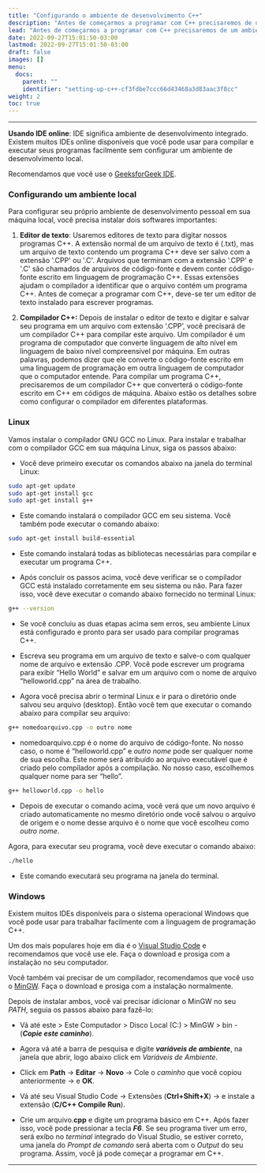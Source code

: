 ```yaml
---
title: "Configurando o ambiente de desenvolvimento C++"
description: "Antes de começarmos a programar com C++ precisaremos de um ambiente a ser configurado em nosso computador local para compilar e executar nossos programas com sucesso. Se você não deseja configurar um ambiente local, você também pode usar IDEs online para compilar seu programa."
lead: "Antes de começarmos a programar com C++ precisaremos de um ambiente a ser configurado em nosso computador local para compilar e executar nossos programas com sucesso. Se você não deseja configurar um ambiente local, você também pode usar IDEs online para compilar seu programa."
date: 2022-09-27T15:01:50-03:00
lastmod: 2022-09-27T15:01:50-03:00
draft: false
images: []
menu:
  docs:
    parent: ""
    identifier: "setting-up-c++-cf3fdbe7ccc66d43468a3d83aac3f8cc"
weight: 2
toc: true
---
```

____

__Usando IDE online__: IDE significa ambiente de desenvolvimento integrado. Existem muitos IDEs online disponíveis que você pode usar para compilar e executar seus programas facilmente sem configurar um ambiente de desenvolvimento local.

Recomendamos que você use o [GeeksforGeek IDE](https://ide.geeksforgeeks.org/).

### Configurando um ambiente local

 Para configurar seu próprio ambiente de desenvolvimento pessoal em sua máquina local, você precisa instalar dois softwares importantes:

 1. **Editor de texto**: Usaremos editores de texto para digitar nossos programas C++. A extensão normal de um arquivo de texto é (.txt), mas um arquivo de texto contendo um programa C++ deve ser salvo com a extensão '.CPP' ou '.C'. Arquivos que terminam com a extensão '.CPP' e '.C' são chamados de arquivos de código-fonte e devem conter código-fonte escrito em linguagem de programação C++. Essas extensões ajudam o compilador a identificar que o arquivo contém um programa C++. Antes de começar a programar com C++, deve-se ter um editor de texto instalado para escrever programas.

2. **Compilador C++:** Depois de instalar o editor de texto e digitar e salvar seu programa em um arquivo com extensão ‘.CPP’, você precisará de um compilador C++ para compilar este arquivo. Um compilador é um programa de computador que converte linguagem de alto nível em linguagem de baixo nível compreensível por máquina. Em outras palavras, podemos dizer que ele converte o código-fonte escrito em uma linguagem de programação em outra linguagem de computador que o computador entende. Para compilar um programa C++, precisaremos de um compilador C++ que converterá o código-fonte escrito em C++ em códigos de máquina. Abaixo estão os detalhes sobre como configurar o compilador em diferentes plataformas.

### Linux

Vamos instalar o compilador GNU GCC no Linux. Para instalar e trabalhar com o compilador GCC em sua máquina Linux, siga os passos abaixo:

- Você deve primeiro executar os comandos abaixo na janela do terminal Linux:

```bash
sudo apt-get update
sudo apt-get install gcc
sudo apt-get install g++
```
- Este comando instalará o compilador GCC em seu sistema. Você também pode executar o comando abaixo:

```bash
sudo apt-get install build-essential
```
- Este comando instalará todas as bibliotecas necessárias para compilar e executar um programa C++.

- Após concluir os passos acima, você deve verificar se o compilador GCC está instalado corretamente em seu sistema ou não. Para fazer isso, você deve executar o comando abaixo fornecido no terminal Linux:

```bash
g++ --version
```
- Se você concluiu as duas etapas acima sem erros, seu ambiente Linux está configurado e pronto para ser usado para compilar programas C++.

- Escreva seu programa em um arquivo de texto e salve-o com qualquer nome de arquivo e extensão .CPP. Você pode escrever um programa para exibir “Hello World” e salvar em um arquivo com o nome de arquivo “helloworld.cpp” na área de trabalho.

- Agora você precisa abrir o terminal Linux e ir para o diretório onde salvou seu arquivo (desktop). Então você tem que executar o comando abaixo para compilar seu arquivo:

```bash
g++ nomedoarquivo.cpp -o outro nome
```
- nomedoarquivo.cpp é o nome do arquivo de código-fonte. No nosso caso, o nome é “helloworld.cpp” e *outro nome* pode ser qualquer nome de sua escolha. Este nome será atribuído ao arquivo executável que é criado pelo compilador após a compilação. No nosso caso, escolhemos qualquer nome para ser “hello”.

```bash
g++ helloworld.cpp -o hello
```
- Depois de executar o comando acima, você verá que um novo arquivo é criado automaticamente no mesmo diretório onde você salvou o arquivo de origem e o nome desse arquivo é o nome que você escolheu como *outro nome*.

Agora, para executar seu programa, você deve executar o comando abaixo:

```bash
./hello
```
- Este comando executará seu programa na janela do terminal.

### Windows

Existem muitos IDEs disponíveis para o sistema operacional Windows que você pode usar para trabalhar facilmente com a linguagem de programação C++.

Um dos mais populares hoje em dia é o [Visual Studio Code](https://code.visualstudio.com/) e recomendamos que você use ele. Faça o download e prosiga com a instalação no seu computador.

Você também vai precisar de um compilador, recomendamos que você uso o [MinGW](https://sourceforge.net/projects/mingw/). Faça o download e prosiga com a instalação normalmente.

Depois de instalar ambos, você vai precisar idicionar o MinGW no seu *PATH*, seguia os passos abaixo para fazê-lo:

- Vá até este > Este Computador > Disco Local (C:) > MinGW > bin - (***Copie este caminho***).

- Agora vá até a barra de pesquisa e digite ***variáveis de ambiente***, na janela que abrir, logo abaixo click em *Variáveis de Ambiente*.

- Click em **Path** -> **Editar** -> **Novo** -> Cole o *caminho* que você copiou anteriormente -> e **OK**.

- Vá até seu Visual Studio Code -> Extensões (**Ctrl+Shift+X**) -> e instale a extensão (**C/C++ Compile Run**). 

- Crie um arquivo.**cpp** e digite um programa básico em C++. Após fazer isso, você pode pressionar a tecla ***F6***. Se seu programa tiver um erro, será exibo no *terminal* integrado do Visual Studio, se estiver correto, uma janela do *Prompt de comando* será aberta com o *Output* do seu programa. Assim, você já pode começar a programar em C++.
____